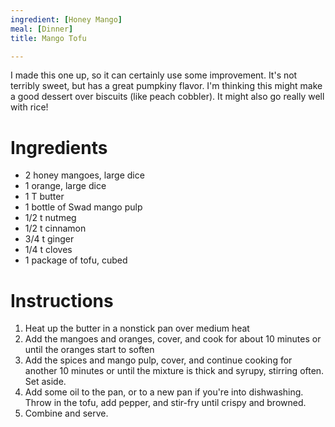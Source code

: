 ```yaml
---
ingredient: [Honey Mango]
meal: [Dinner]
title: Mango Tofu

---
```

I made this one up, so it can certainly use some improvement.  It's not terribly sweet, but has a great pumpkiny flavor.  I'm thinking this might make a good dessert over biscuits (like peach cobbler).  It might also go really well with rice!
# Ingredients

* 2 honey mangoes, large dice
* 1 orange, large dice
* 1 T butter
* 1 bottle of Swad mango pulp
* 1/2 t nutmeg
* 1/2 t cinnamon
* 3/4 t ginger
* 1/4 t cloves
* 1 package of tofu, cubed
# Instructions

 1. Heat up the butter in a nonstick pan over medium heat
 1. Add the mangoes and oranges, cover, and cook for about 10 minutes or until the oranges start to soften
 1. Add the spices and mango pulp, cover, and continue cooking for another 10 minutes or until the mixture is thick and syrupy, stirring often.  Set aside.
 1. Add some oil to the pan, or to a new pan if you're into dishwashing.  Throw in the tofu, add pepper, and stir-fry until crispy and browned.
 1. Combine and serve.
